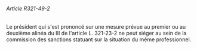 ###### Article R321-49-2

Le président qui s'est prononcé sur une mesure prévue au premier ou au deuxième alinéa du III de l'article L. 321-23-2 ne peut siéger au sein de la commission des sanctions statuant sur la situation du même professionnel.

